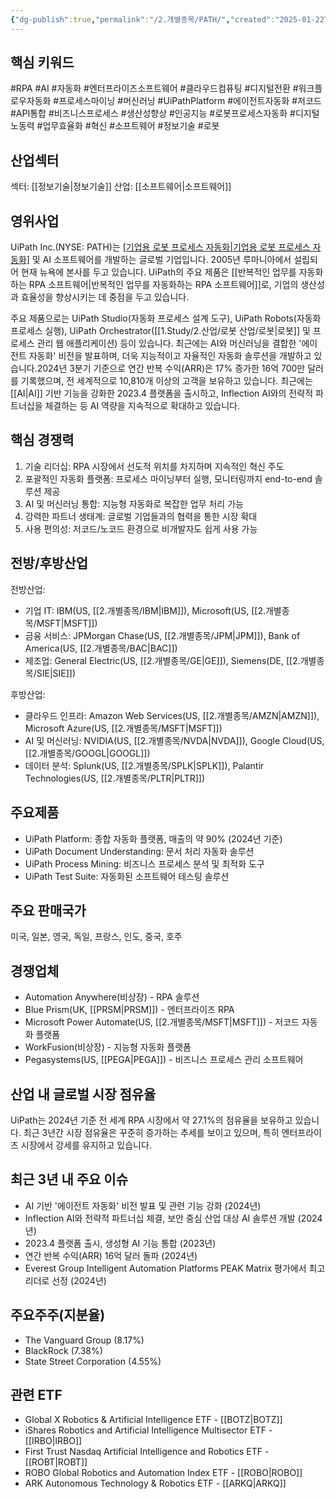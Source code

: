 ```yaml
---
{"dg-publish":true,"permalink":"/2.개별종목/PATH/","created":"2025-01-22T06:55:36.582+09:00","updated":"2025-06-03T20:06:00.608+09:00"}
---
```


## 핵심 키워드

#RPA #AI #자동화 #엔터프라이즈소프트웨어 #클라우드컴퓨팅 #디지털전환 #워크플로우자동화 #프로세스마이닝 #머신러닝 #UiPathPlatform #에이전트자동화 #저코드 #API통합 #비즈니스프로세스 #생산성향상 #인공지능 #로봇프로세스자동화 #디지털노동력 #업무효율화 #혁신 #소프트웨어 #정보기술 #로봇 

## 산업섹터

섹터: [[정보기술\|정보기술]]
산업: [[소프트웨어\|소프트웨어]]

## 영위사업

UiPath Inc.(NYSE: PATH)는 [[기업용 로봇 프로세스 자동화\|기업용 로봇 프로세스 자동화]](RPA) 및 AI 소프트웨어를 개발하는 글로벌 기업입니다. 2005년 루마니아에서 설립되어 현재 뉴욕에 본사를 두고 있습니다. UiPath의 주요 제품은 [[반복적인 업무를 자동화하는 RPA 소프트웨어\|반복적인 업무를 자동화하는 RPA 소프트웨어]]로, 기업의 생산성과 효율성을 향상시키는 데 중점을 두고 있습니다.

주요 제품으로는 UiPath Studio(자동화 프로세스 설계 도구), UiPath Robots(자동화 프로세스 실행), UiPath Orchestrator([[1.Study/2.산업/로봇 산업/로봇\|로봇]] 및 프로세스 관리 웹 애플리케이션) 등이 있습니다. 최근에는 AI와 머신러닝을 결합한 '에이전트 자동화' 비전을 발표하며, 더욱 지능적이고 자율적인 자동화 솔루션을 개발하고 있습니다.2024년 3분기 기준으로 연간 반복 수익(ARR)은 17% 증가한 16억 700만 달러를 기록했으며, 전 세계적으로 10,810개 이상의 고객을 보유하고 있습니다. 최근에는 [[AI\|AI]] 기반 기능을 강화한 2023.4 플랫폼을 출시하고, Inflection AI와의 전략적 파트너십을 체결하는 등 AI 역량을 지속적으로 확대하고 있습니다.

## 핵심 경쟁력

1. 기술 리더십: RPA 시장에서 선도적 위치를 차지하며 지속적인 혁신 주도
2. 포괄적인 자동화 플랫폼: 프로세스 마이닝부터 실행, 모니터링까지 end-to-end 솔루션 제공
3. AI 및 머신러닝 통합: 지능형 자동화로 복잡한 업무 처리 가능
4. 강력한 파트너 생태계: 글로벌 기업들과의 협력을 통한 시장 확대
5. 사용 편의성: 저코드/노코드 환경으로 비개발자도 쉽게 사용 가능

## 전방/후방산업

전방산업:

- 기업 IT: IBM(US, [[2.개별종목/IBM\|IBM]]), Microsoft(US, [[2.개별종목/MSFT\|MSFT]])
- 금융 서비스: JPMorgan Chase(US, [[2.개별종목/JPM\|JPM]]), Bank of America(US, [[2.개별종목/BAC\|BAC]])
- 제조업: General Electric(US, [[2.개별종목/GE\|GE]]), Siemens(DE, [[2.개별종목/SIE\|SIE]])

후방산업:

- 클라우드 인프라: Amazon Web Services(US, [[2.개별종목/AMZN\|AMZN]]), Microsoft Azure(US, [[2.개별종목/MSFT\|MSFT]])
- AI 및 머신러닝: NVIDIA(US, [[2.개별종목/NVDA\|NVDA]]), Google Cloud(US, [[2.개별종목/GOOGL\|GOOGL]])
- 데이터 분석: Splunk(US, [[2.개별종목/SPLK\|SPLK]]), Palantir Technologies(US, [[2.개별종목/PLTR\|PLTR]])

## 주요제품

- UiPath Platform: 종합 자동화 플랫폼, 매출의 약 90% (2024년 기준)
- UiPath Document Understanding: 문서 처리 자동화 솔루션
- UiPath Process Mining: 비즈니스 프로세스 분석 및 최적화 도구
- UiPath Test Suite: 자동화된 소프트웨어 테스팅 솔루션

## 주요 판매국가

미국, 일본, 영국, 독일, 프랑스, 인도, 중국, 호주

## 경쟁업체

- Automation Anywhere(비상장) - RPA 솔루션
- Blue Prism(UK, [[PRSM\|PRSM]]) - 엔터프라이즈 RPA
- Microsoft Power Automate(US, [[2.개별종목/MSFT\|MSFT]]) - 저코드 자동화 플랫폼
- WorkFusion(비상장) - 지능형 자동화 플랫폼
- Pegasystems(US, [[PEGA\|PEGA]]) - 비즈니스 프로세스 관리 소프트웨어

## 산업 내 글로벌 시장 점유율

UiPath는 2024년 기준 전 세계 RPA 시장에서 약 27.1%의 점유율을 보유하고 있습니다. 최근 3년간 시장 점유율은 꾸준히 증가하는 추세를 보이고 있으며, 특히 엔터프라이즈 시장에서 강세를 유지하고 있습니다.

## 최근 3년 내 주요 이슈

- AI 기반 '에이전트 자동화' 비전 발표 및 관련 기능 강화 (2024년)
- Inflection AI와 전략적 파트너십 체결, 보안 중심 산업 대상 AI 솔루션 개발 (2024년)
- 2023.4 플랫폼 출시, 생성형 AI 기능 통합 (2023년)
- 연간 반복 수익(ARR) 16억 달러 돌파 (2024년)
- Everest Group Intelligent Automation Platforms PEAK Matrix 평가에서 최고 리더로 선정 (2024년)

## 주요주주(지분율)

- The Vanguard Group (8.17%)
- BlackRock (7.38%)
- State Street Corporation (4.55%)

## 관련 ETF

- Global X Robotics & Artificial Intelligence ETF - [[BOTZ\|BOTZ]]
- iShares Robotics and Artificial Intelligence Multisector ETF - [[IRBO\|IRBO]]
- First Trust Nasdaq Artificial Intelligence and Robotics ETF - [[ROBT\|ROBT]]
- ROBO Global Robotics and Automation Index ETF - [[ROBO\|ROBO]]
- ARK Autonomous Technology & Robotics ETF - [[ARKQ\|ARKQ]]